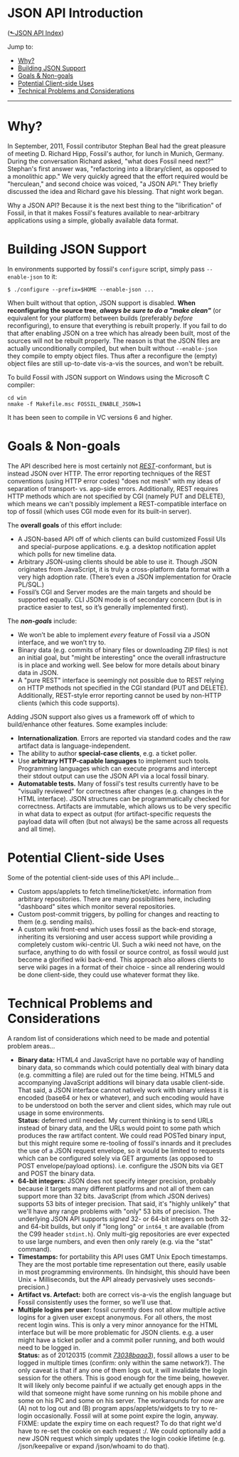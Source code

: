 # JSON API Introduction
([&#x2b11;JSON API Index](index.md))

Jump to:

* [Why?](#why)
* [Building JSON Support](#builing)
* [Goals & Non-goals](#goals)
* [Potential Client-side Uses](#potential-uses)
* [Technical Problems and Considerations](#considerations)

---

<a id="why"></a>
# Why?

In September, 2011, Fossil contributor Stephan Beal had the great
pleasure of meeting D. Richard Hipp, Fossil's author, for lunch in
Munich, Germany. During the conversation Richard asked, "what does
Fossil need next?" Stephan's first answer was, "refactoring into a
library/client, as opposed to a monolithic app." We very quickly
agreed that the effort required would be "herculean," and second
choice was voiced, "a JSON API." They briefly discussed the idea and
Richard gave his blessing.  That night work began.

Why a JSON API? Because it is the next best thing to the
"librification" of Fossil, in that it makes Fossil's features
available to near-arbitrary applications using a simple, globally
available data format.

<a id="building"></a>
# Building JSON Support

In environments supported by fossil's `configure` script,
simply pass `--enable-json` to it:

```
$ ./configure --prefix=$HOME --enable-json ...
```

When built without that option, JSON support is disabled. **When
reconfiguring the source tree**, ***always be sure to do a "make
clean"*** (or equivalent for your platform) between builds (preferably
*before* reconfiguring), to ensure that everything is rebuilt properly.
If you fail to do that after enabling JSON on a tree which has already
been built, most of the sources will not be rebuilt properly. The reason
is that the JSON files are actually unconditionally compiled, but when
built without `--enable-json` they compile to empty object files. Thus
after a reconfigure the (empty) object files are still up-to-date
vis-a-vis the sources, and won't be rebuilt.

To build Fossil with JSON support on Windows using the Microsoft C
compiler:

```
cd win
nmake -f Makefile.msc FOSSIL_ENABLE_JSON=1
```

It has been seen to compile in VC versions 6 and higher.

<a id="goals"></a>
# Goals & Non-goals

The API described here is most certainly not
[*REST*](http://en.wikipedia.org/wiki/Representational_state_transfer)-conformant,
but is instead JSON over HTTP. The error reporting techniques of the
REST conventions (using HTTP error codes) "does not mesh" with my ideas
of separation of transport- vs. app-side errors. Additionally, REST
requires HTTP methods which are not specified by CGI (namely PUT and
DELETE), which means we can't possibly implement a REST-compatible
interface on top of fossil (which uses CGI mode even for its built-in
server).

The **overall goals** of this effort include:

-   A JSON-based API off of which clients can build customized Fossil
    UIs and special-purpose applications. e.g. a desktop notification
    applet which polls for new timeline data.
-   Arbitrary JSON-using clients should be able to use it. Though JSON
    originates from JavaScript, it is truly a cross-platform data format
    with a very high adoption rate. (There’s even a JSON implementation
    for Oracle PL/SQL.)
-   Fossil’s CGI and Server modes are the main targets and should be
    supported equally. CLI JSON mode is of secondary concern (but is in
    practice easier to test, so it’s generally implemented first).

The ***non-goals*** include:

-   We won’t be able to implement *every* feature of Fossil via a JSON
    interface, and we won’t try to.
-   Binary data (e.g. commits of binary files or downloading ZIP files)
    is not an initial goal, but "might be interesting" once the overall
    infrastructure is in place and working well. See below for more
    details about binary data in JSON.
-   A "pure REST" interface is seemingly not possible due to REST
    relying on HTTP methods not specified in the CGI standard (PUT and
    DELETE). Additionally, REST-style error reporting cannot be used by
    non-HTTP clients (which this code supports).

Adding JSON support also gives us a framework off of which to
build/enhance other features. Some examples include:

-   **Internationalization**. Errors are reported via standard codes and
    the raw artifact data is language-independent.
-   The ability to author **special-case clients**, e.g. a ticket
    poller.
-   Use **arbitrary HTTP-capable languages** to implement such tools.
    Programming languages which can execute programs and intercept their
    stdout output can use the JSON API via a local fossil binary.
-   **Automatable tests.** Many of fossil's test results currently have
    to be "visually reviewed" for correctness after changes (e.g.
    changes in the HTML interface). JSON structures can be
    programmatically checked for correctness. Artifacts are immutable,
    which allows us to be very specific in what data to expect as output
    (for artifact-specific requests the payload data will often (but not
    always) be the same across all requests and all time).

<a id="potential-uses"></a>
# Potential Client-side Uses

Some of the potential client-side uses of this API include...

-   Custom apps/applets to fetch timeline/ticket/etc. information from
    arbitrary repositories. There are many possibilities here, including
    "dashboard" sites which monitor several repositories.
-   Custom post-commit triggers, by polling for changes and reacting to
    them (e.g. sending mails).
-   A custom wiki front-end which uses fossil as the back-end storage,
    inheriting its versioning and user access support while providing a
    completely custom wiki-centric UI. Such a wiki need not have, on the
    surface, anything to do with fossil or source control, as fossil
    would just become a glorified wiki back-end. This approach also
    allows clients to serve wiki pages in a format of their choice -
    since all rendering would be done client-side, they could use
    whatever format they like.


<a id="considerations"></a>
# Technical Problems and Considerations

A random list of considerations which need to be made and potential
problem areas...

-   **Binary data:** HTML4 and JavaScript have no portable way of
    handling binary data, so commands which could potentially deal with
    binary data (e.g. committing a file) are ruled out for the time
    being. HTML5 and accompanying JavaScript additions will binary
    data usable client-side. That said, a JSON interface cannot natively
    work with binary unless it is encoded (base64 or hex or whatever),
    and such encoding would have to be understood on both the server and
    client sides, which may rule out usage in some environments.\
    **Status:** deferred until needed. My current thinking is to send
    URLs instead of binary data, and the URLs would point to some path
    which produces the raw artifact content. We could read POSTed binary
    input, but this might require some re-tooling of fossil's innards
    and it precludes the use of a JSON request envelope, so it would be
    limited to requests which can be configured solely via GET arguments
    (as opposed to POST envelope/payload options). i.e. configure the
    JSON bits via GET and POST the binary data.
-   **64-bit integers:** JSON does not specify integer precision,
    probably because it targets many different platforms and not all
    of them can support more than 32 bits. JavaScript (from which JSON
    derives) supports 53 bits of integer precision. That said, it's
    "highly unlikely" that we'll have any range problems with "only"
    53 bits of precision. The underlying JSON API supports *signed*
    32- or 64-bit integers on both 32- and 64-bit builds, but only if
    "long long" or `int64_t` are available (from the C99 header
    `stdint.h`). Only multi-gig repositories are ever expected to use
    large numbers, and even then only rarely (e.g. via the "stat"
    command).
-   **Timestamps:** for portability this API uses GMT Unix Epoch
    timestamps. They are the most portable time representation out
    there, easily usable in most programming environments. (In hindsight,
    this should have been Unix + Milliseconds, but the API already
    pervasively uses seconds-precision.)
-   **Artifact vs. Artefact:** both are correct vis-a-vis the
    english language but Fossil consistently uses the former, so we’ll
    use that.
-   **Multiple logins per user:** fossil currently does not allow
    multiple active logins for a given user except anonymous. For all
    others, the most recent login wins. This is only a very minor
    annoyance for the HTML interface but will be more problematic for
    JSON clients. e.g. a user might have a ticket poller and a commit poller
    running, and both would need to be logged in.\
    **Status:** as of 20120315 (commit
    [*73038baaa3*](http://www.fossil-scm.org/index.html/info/73038baaa3)),
    fossil allows a user to be logged in multiple times (confirm: only
    within the same network?). The only caveat is that if any one of
    them logs out, it will invalidate the login session for the others.
    This is good enough for the time being, however. It will likely only
    become painful if we actually get enough apps in the wild that
    someone might have some running on his mobile phone and some on his
    PC and some on his server. The workarounds for now are (A) not to
    log out and (B) program apps/applets/widgets to try to re-login
    occasionally. Fossil will at some point expire the login, anyway.
    FIXME: update the expiry time on each request? To do that right we'd
    have to re-set the cookie on each request :/. We could optionally
    add a new JSON request which simply updates the login cookie
    lifetime (e.g. /json/keepalive or expand /json/whoami to do that).
